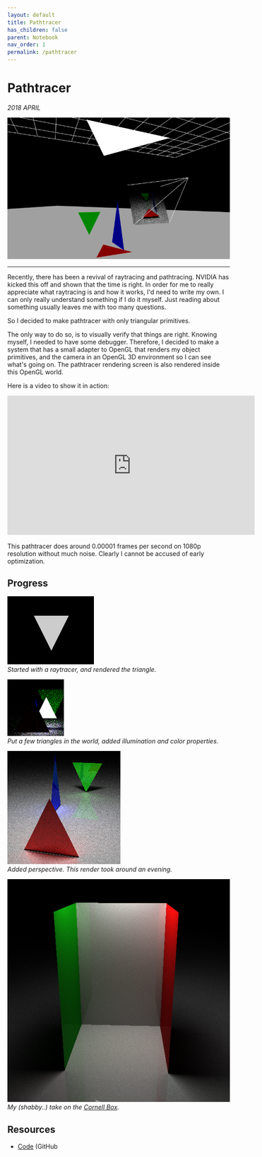 ```yaml
---
layout: default
title: Pathtracer
has_children: false
parent: Notebook
nav_order: 1
permalink: /pathtracer
---
```


# Pathtracer

*2018 APRIL*<br />

![Image](docs/notebook/pathtracer/pathtracer_opengl-3d.png)

-----

Recently, there has been a revival of raytracing and pathtracing. NVIDIA has kicked this off and
shown that the time is right. In order for me to really appreciate what raytracing is and how it
works, I'd need to write my own. I can only really understand something if I do it myself. Just
reading about something usually leaves me with too many questions.

So I decided to make pathtracer with only triangular primitives.

The only way to do so, is to visually verify that things are right. Knowing myself, I needed to
have some debugger. Therefore, I decided to make a system that has a small adapter to OpenGL that
renders my object primitives, and the camera in an OpenGL 3D environment so I can see what's going
on. The pathtracer rendering screen is also rendered inside this OpenGL world.

Here is a video to show it in action:

<iframe width="560" height="315" src="https://www.youtube.com/embed/FdaJnSDYsBc" frameborder="0" allow="accelerometer; autoplay; encrypted-media; gyroscope; picture-in-picture" allowfullscreen></iframe>

This pathtracer does around 0.00001 frames per second on 1080p resolution without much noise.
Clearly I cannot be accused of early optimization.

## Progress

![Image](docs/notebook/pathtracer/pathtracer_1.png)<br />
_Started with a *ray*tracer, and rendered the triangle._

![Image](docs/notebook/pathtracer/pathtracer_2.png)<br />
_Put a few triangles in the world, added illumination and color properties._

![Image](docs/notebook/pathtracer/pathtracer_3.png)<br />
_Added perspective. This render took around an evening._

![Image](docs/notebook/pathtracer/pathtracer_4.png)<br />
_My (shabby..) take on the [Cornell Box](https://en.wikipedia.org/wiki/Cornell_box)._


## Resources

* [Code](https://github.com/TimZaman/pathtracer) (GitHub
